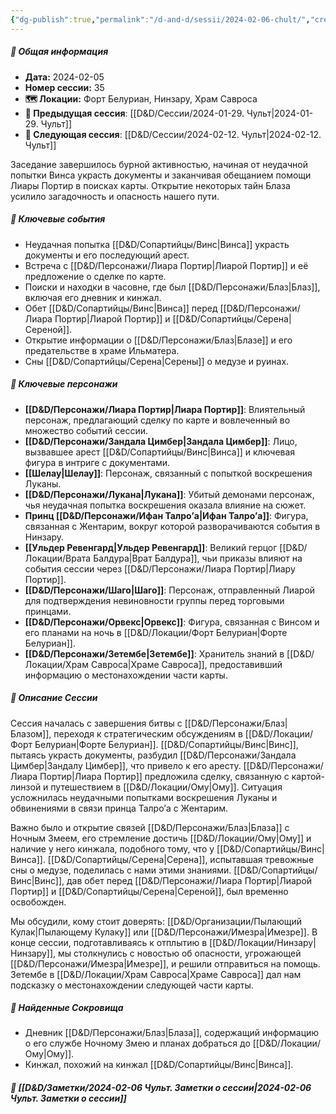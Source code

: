 ```yaml
---
{"dg-publish":true,"permalink":"/d-and-d/sessii/2024-02-06-chult/","created":"2024-02-19T19:15:29.405+03:00","updated":"2024-03-25T23:36:00.473+03:00"}
---
```



##### 📅 Общая информация

- **Дата:** 2024-02-05
- **Номер cессии:** 35
- **🗺️ Локации:** Форт Белуриан, Нинзару, Храм Савроса
- **🔗 Предыдущая сессия**: [[D&D/Сессии/2024-01-29. Чульт\|2024-01-29. Чульт]]
- **🔗 Следующая сессия**: [[D&D/Сессии/2024-02-12. Чульт\|2024-02-12. Чульт]]

Заседание завершилось бурной активностью, начиная от неудачной попытки Винса украсть документы и заканчивая обещанием помощи Лиары Портир в поисках карты. Открытие некоторых тайн Блаза усилило загадочность и опасность нашего пути.
##### 🔑 **Ключевые события** 
- Неудачная попытка [[D&D/Сопартийцы/Винс\|Винса]] украсть документы и его последующий арест.
- Встреча с [[D&D/Персонажи/Лиара Портир\|Лиарой Портир]] и её предложение о сделке по карте.
- Поиски и находки в часовне, где был [[D&D/Персонажи/Блаз\|Блаз]], включая его дневник и кинжал.
- Обет [[D&D/Сопартийцы/Винс\|Винса]] перед [[D&D/Персонажи/Лиара Портир\|Лиарой Портир]] и [[D&D/Сопартийцы/Серена\|Сереной]].
- Открытие информации о [[D&D/Персонажи/Блаз\|Блазе]] и его предательстве в храме Ильматера.
- Сны [[D&D/Сопартийцы/Серена\|Серены]] о медузе и руинах.
##### 🧍 **Ключевые персонажи** 
- **[[D&D/Персонажи/Лиара Портир\|Лиара Портир]]**: Влиятельный персонаж, предлагающий сделку по карте и вовлеченный во множество событий сессии.
- **[[D&D/Персонажи/Зандала Цимбер\|Зандала Цимбер]]**: Лицо, вызвавшее арест [[D&D/Сопартийцы/Винс\|Винса]] и ключевая фигура в интриге с документами.
- **[[Шелау\|Шелау]]**: Персонаж, связанный с попыткой воскрешения Луканы.
- **[[D&D/Персонажи/Лукана\|Лукана]]**: Убитый демонами персонаж, чья неудачная попытка воскрешения оказала влияние на сюжет.
- **Принц [[D&D/Персонажи/Ифан Талро’a\|Ифан Талро’a]]**: Фигура, связанная с Жентарим, вокруг которой разворачиваются события в Нинзару.
- **[[Ульдер Ревенгард\|Ульдер Ревенгард]]**: Великий герцог [[D&D/Локации/Врата Балдура\|Врат Балдура]], чьи приказы влияют на события сессии через [[D&D/Персонажи/Лиара Портир\|Лиару Портир]].
- **[[D&D/Персонажи/Шаго\|Шаго]]**: Персонаж, отправленный Лиарой для подтверждения невиновности группы перед торговыми принцами.
- **[[D&D/Персонажи/Орвекс\|Орвекс]]**: Фигура, связанная с Винсом и его планами на ночь в [[D&D/Локации/Форт Белуриан\|Форте Белуриан]].
- **[[D&D/Персонажи/Зетембе\|Зетембе]]**: Хранитель знаний в [[D&D/Локации/Храм Савроса\|Храме Савроса]], предоставивший информацию о местонахождении части карты.
##### 📖 **Описание Сессии** 
Сессия началась с завершения битвы с [[D&D/Персонажи/Блаз\|Блазом]], переходя к стратегическим обсуждениям в [[D&D/Локации/Форт Белуриан\|Форте Белуриан]]. [[D&D/Сопартийцы/Винс\|Винс]], пытаясь украсть документы, разбудил [[D&D/Персонажи/Зандала Цимбер\|Зандалу Цимбер]], что привело к его аресту. [[D&D/Персонажи/Лиара Портир\|Лиара Портир]] предложила сделку, связанную с картой-линзой и путешествием в [[D&D/Локации/Ому\|Ому]]. Ситуация усложнилась неудачными попытками воскрешения Луканы и обвинениями в связи принца Талро’a с Жентарим.

Важно было и открытие связей [[D&D/Персонажи/Блаз\|Блаза]] с Ночным Змеем, его стремление достичь [[D&D/Локации/Ому\|Ому]] и наличие у него кинжала, подобного тому, что у [[D&D/Сопартийцы/Винс\|Винса]]. [[D&D/Сопартийцы/Серена\|Серена]], испытавшая тревожные сны о медузе, поделилась с нами этими знаниями. [[D&D/Сопартийцы/Винс\|Винс]], дав обет перед [[D&D/Персонажи/Лиара Портир\|Лиарой Портир]] и [[D&D/Сопартийцы/Серена\|Сереной]], был временно освобожден.

Мы обсудили, кому стоит доверять: [[D&D/Организации/Пылающий Кулак\|Пылающему Кулаку]] или [[D&D/Персонажи/Имезра\|Имезре]]. В конце сессии, подготавливаясь к отплытию в [[D&D/Локации/Нинзару\|Нинзару]], мы столкнулись с новостью об опасности, угрожающей [[D&D/Персонажи/Имезра\|Имезре]], и решили отправиться на помощь. Зетембе в [[D&D/Локации/Храм Савроса\|Храме Савроса]] дал нам подсказку о местонахождении следующей части карты.
##### 💎 **Найденные Сокровища** 
- Дневник [[D&D/Персонажи/Блаз\|Блаза]], содержащий информацию о его службе Ночному Змею и планах добраться до [[D&D/Локации/Ому\|Ому]].
- Кинжал, похожий на кинжал [[D&D/Сопартийцы/Винс\|Винса]].
##### 📝 **[[D&D/Заметки/2024-02-06 Чульт. Заметки о сессии\|2024-02-06 Чульт. Заметки о сессии]]**

